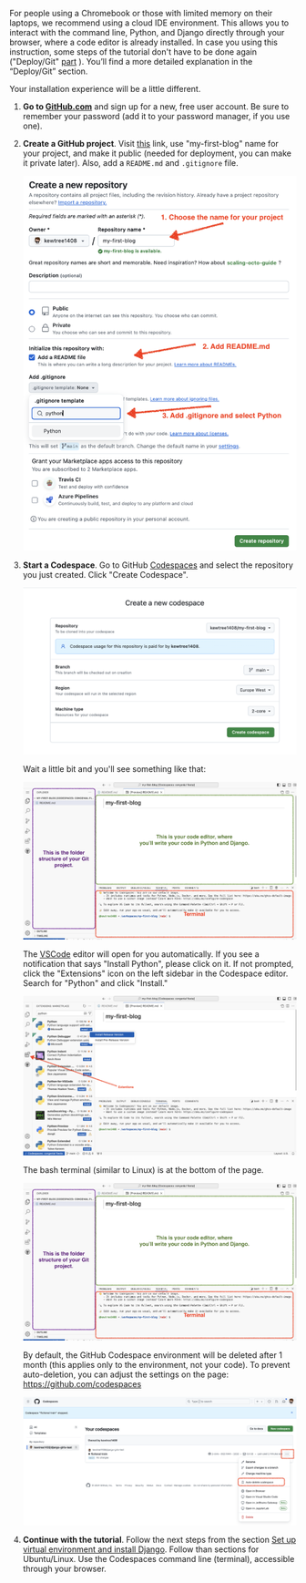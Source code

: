 For people using a Chromebook or those with limited memory on their laptops, we recommend using a cloud IDE environment. This allows you to interact with the command line, Python, and Django directly through your browser, where a code editor is already installed. In case you using this instruction, some steps of the tutorial don't have to be done again ("Deploy/Git" [part](https://tutorial.djangogirls.org/en/deploy/#installing-git) ). You’ll find a more detailed explanation in the “Deploy/Git” section.

Your installation experience will be a little different.

1. **Go to [GitHub.com](https://github.com)** and sign up for a new, free user account. Be sure to remember your password (add it to your password manager, if you use one).

2. **Create a GitHub project**. Visit [this](https://github.com/new) link, use "my-first-blog" name for your project, and make it public (needed for deployment, you can make it private later). Also, add a `README.md` and `.gitignore` file.

    ![](../chromebook_setup/images/create-new-repo.png)

3. **Start a Codespace**. Go to GitHub [Codespaces](https://github.com/codespaces/new) and select the repository you just created. Click "Create Codespace".

    ![](../chromebook_setup/images/create-new-codespace.png)

    Wait a little bit and you'll see something like that:

    ![](../chromebook_setup/images/codespace-preview.png)

    The [VSCode](https://code.visualstudio.com) editor will open for you automatically. If you see a notification that says "Install Python", please click on it. If not prompted, click the "Extensions" icon on the left sidebar in the Codespace editor. Search for "Python" and click "Install."

    ![](../chromebook_setup/images/vscode-install-python.png)

    The bash terminal (similar to Linux) is at the bottom of the page.

    ![](../chromebook_setup/images/codespace-preview.png)

    By default, the GitHub Codespace environment will be deleted after 1 month (this applies only to the environment, not your code). To prevent auto-deletion, you can adjust the settings on the page: https://github.com/codespaces 

    ![](../chromebook_setup/images/codespace-auto-delete-off.png)

4. **Continue with the tutorial**. Follow the next steps from the section [Set up virtual environment and install Django](https://tutorial.djangogirls.org/en/installation/#virtualenv).
    Follow than sections for Ubuntu/Linux. Use the Codespaces command line (terminal), accessible through your browser.
